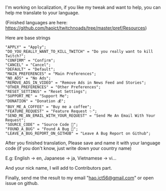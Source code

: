 I'm working on localization, if you like my tweak and want to help, you can help me translate to your language.

(Finished languages are here: https://github.com/haoict/twitchnoads/tree/master/pref/Resources)

Here are base strings

```
"APPLY" = "Apply";
"DO_YOU_REALLY_WANT_TO_KILL_TWITCH" = "Do you really want to kill Twitch?";
"CONFIRM" = "Confirm";
"CANCEL" = "Cancel";
"DEFAULT" = "Default";
"MAIN_PREFERENCES" = "Main Preferences";
"NO_ADS" = "No Ads";
"REMOVE_ADS_IN_VIDEO" = "Remove Ads in News Feed and Stories";
"OTHER_PREFERENCES" = "Other Preferences";
"RESET_SETTINGS" = "Reset Settings";
"SUPPORT_ME" = "Support Me";
"DONATION" = "Donation 💰";
"BUY_ME_A_COFFEE" = "Buy me a coffee";
"FEATURE_REQUEST" = "Feature Request ✨";
"SEND_ME_AN_EMAIL_WITH_YOUR_REQUEST" = "Send Me An Email With Your Request";
"SOURCE_CODE" = "Source Code 🤖";
"FOUND_A_BUG" = "Found A Bug 🐛";
"LEAVE_A_BUG_REPORT_ON_GITHUB" = "Leave A Bug Report on Github";
```

After you finished translation, Please save and name it with your language code (if you don't know, just write down your country name)

E.g: English -> en, Japanese -> ja, Vietnamese -> vi...

And your nick name, I will add to Contributors part.

Finally, send me the result to my email "hao.ict56@gmail.com" or open issue on github.
